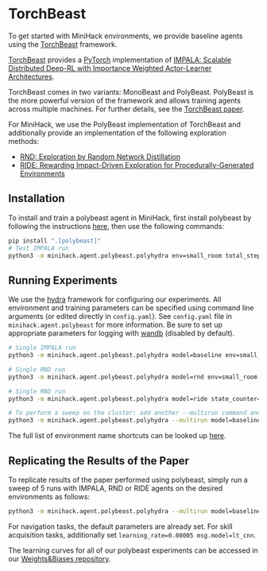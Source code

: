 # TorchBeast

To get started with MiniHack environments, we provide baseline agents using the [TorchBeast](#torchbeast) framework.

[TorchBeast](https://github.com/facebookresearch/torchbeast) provides a [PyTorch](https://pytorch.org/) implementation of [IMPALA: Scalable Distributed Deep-RL with Importance Weighted Actor-Learner Architectures](https://arxiv.org/abs/1802.01561).

TorchBeast comes in two variants: MonoBeast and PolyBeast. PolyBeast is the more powerful version of the framework and allows training agents across multiple machines. For further details, see the [TorchBeast paper](https://arxiv.org/abs/1910.03552).

For MiniHack, we use the PolyBeast implementation of TorchBeast and additionally provide an implementation of the following exploration methods:
- [RND: Exploration by Random Network Distillation](https://arxiv.org/abs/1810.12894)
- [RIDE: Rewarding Impact-Driven Exploration for Procedurally-Generated Environments](https://arxiv.org/abs/2002.12292)

## Installation

To install and train a polybeast agent in MiniHack, first install polybeast by following the instructions [here](https://github.com/facebookresearch/torchbeast#installing-polybeast), then use the following commands:

```bash
pip install ".[polybeast]"
# Test IMPALA run
python3 -m minihack.agent.polybeast.polyhydra env=small_room total_steps=100000
```

## Running Experiments

We use the [hydra](https://github.com/facebookresearch/hydra) framework for configuring our experiments. All environment and training parameters can be specified using command line arguments (or edited directly in `config.yaml`). See `config.yaml` file in  `minihack.agent.polybeast` for more information. Be sure to set up appropriate parameters for logging with [wandb](https://wandb.ai/site) (disabled by default).


```bash
# Single IMPALA run
python3 -m minihack.agent.polybeast.polyhydra model=baseline env=small_room total_steps=1000000

# Single RND run
python3 -m minihack.agent.polybeast.polyhydra model=rnd env=small_room total_steps=1000000

# Single RND run
python3 -m minihack.agent.polybeast.polyhydra model=ride state_counter=coordinates env=small_room total_steps=1000000

# To perform a sweep on the cluster: add another --multirun command and comma-separate values
python3 -m minihack.agent.polybeast.polyhydra --multirun model=baseline,rnd env=big_room_random,big_room_monster total_steps=10000000
```

The full list of environment name shortcuts can be looked up [here](./env_names.yaml).

## Replicating the Results of the Paper

To replicate results of the paper performed using polybeast, simply run a sweep of 5 runs with IMPALA, RND or RIDE agents on the desired environments as follows:

```bash
python3 -m minihack.agent.polybeast.polyhydra --multirun model=baseline name=1,2,3,4,5 env=big_room_random,big_room_monster total_steps=10000000
```

For navigation tasks, the default parameters are already set. For skill acquisition tasks, additionally set `learning_rate=0.00005 msg.model=lt_cnn`.

The learning curves for all of our polybeast experiments can be accessed in our [Weights&Biases repository](https://wandb.ai/minihack).